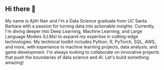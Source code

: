 ## Hi there 👋
My name is Ajith Nair and I'm a Data Science graduate from UC Santa Barbara with a passion for turning data into actionable insights. Currently, I'm diving deeper into Deep Learning, Machine Learning, and Large Language Models (LLMs) to expand my expertise in cutting-edge technologies. My technical toolkit includes Python, R, PyTorch, SQL, AWS, and more, with experience in machine learning projects, data analysis, and game development. I'm always looking to collaborate on innovative projects that push the boundaries of data science and AI. Let's build something amazing!
